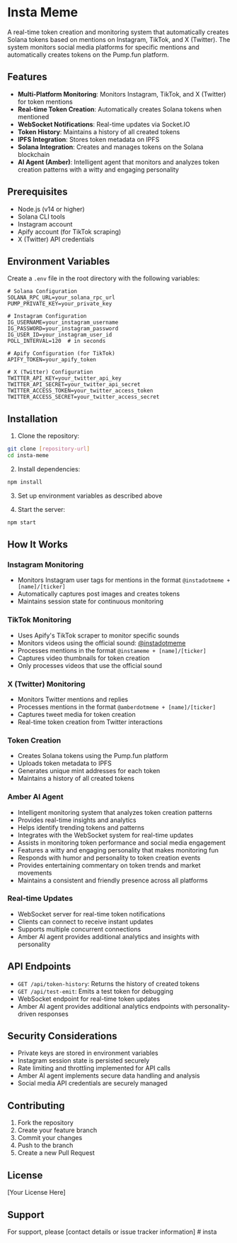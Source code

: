 # Insta Meme

A real-time token creation and monitoring system that automatically creates Solana tokens based on mentions on Instagram, TikTok, and X (Twitter). The system monitors social media platforms for specific mentions and automatically creates tokens on the Pump.fun platform.

## Features

- **Multi-Platform Monitoring**: Monitors Instagram, TikTok, and X (Twitter) for token mentions
- **Real-time Token Creation**: Automatically creates Solana tokens when mentioned
- **WebSocket Notifications**: Real-time updates via Socket.IO
- **Token History**: Maintains a history of all created tokens
- **IPFS Integration**: Stores token metadata on IPFS
- **Solana Integration**: Creates and manages tokens on the Solana blockchain
- **AI Agent (Amber)**: Intelligent agent that monitors and analyzes token creation patterns with a witty and engaging personality

## Prerequisites

- Node.js (v14 or higher)
- Solana CLI tools
- Instagram account
- Apify account (for TikTok scraping)
- X (Twitter) API credentials

## Environment Variables

Create a `.env` file in the root directory with the following variables:

```env
# Solana Configuration
SOLANA_RPC_URL=your_solana_rpc_url
PUMP_PRIVATE_KEY=your_private_key

# Instagram Configuration
IG_USERNAME=your_instagram_username
IG_PASSWORD=your_instagram_password
IG_USER_ID=your_instagram_user_id
POLL_INTERVAL=120  # in seconds

# Apify Configuration (for TikTok)
APIFY_TOKEN=your_apify_token

# X (Twitter) Configuration
TWITTER_API_KEY=your_twitter_api_key
TWITTER_API_SECRET=your_twitter_api_secret
TWITTER_ACCESS_TOKEN=your_twitter_access_token
TWITTER_ACCESS_SECRET=your_twitter_access_secret
```

## Installation

1. Clone the repository:
```bash
git clone [repository-url]
cd insta-meme
```

2. Install dependencies:
```bash
npm install
```

3. Set up environment variables as described above

4. Start the server:
```bash
npm start
```

## How It Works

### Instagram Monitoring
- Monitors Instagram user tags for mentions in the format `@instadotmeme + [name]/[ticker]`
- Automatically captures post images and creates tokens
- Maintains session state for continuous monitoring

### TikTok Monitoring
- Uses Apify's TikTok scraper to monitor specific sounds
- Monitors videos using the official sound: [@instadotmeme](https://www.tiktok.com/music/original-sound-instadotmeme-7502290236177763118)
- Processes mentions in the format `@instameme + [name]/[ticker]`
- Captures video thumbnails for token creation
- Only processes videos that use the official sound

### X (Twitter) Monitoring
- Monitors Twitter mentions and replies
- Processes mentions in the format `@amberdotmeme + [name]/[ticker]`
- Captures tweet media for token creation
- Real-time token creation from Twitter interactions

### Token Creation
- Creates Solana tokens using the Pump.fun platform
- Uploads token metadata to IPFS
- Generates unique mint addresses for each token
- Maintains a history of all created tokens

### Amber AI Agent
- Intelligent monitoring system that analyzes token creation patterns
- Provides real-time insights and analytics
- Helps identify trending tokens and patterns
- Integrates with the WebSocket system for real-time updates
- Assists in monitoring token performance and social media engagement
- Features a witty and engaging personality that makes monitoring fun
- Responds with humor and personality to token creation events
- Provides entertaining commentary on token trends and market movements
- Maintains a consistent and friendly presence across all platforms

### Real-time Updates
- WebSocket server for real-time token notifications
- Clients can connect to receive instant updates
- Supports multiple concurrent connections
- Amber AI agent provides additional analytics and insights with personality

## API Endpoints

- `GET /api/token-history`: Returns the history of created tokens
- `GET /api/test-emit`: Emits a test token for debugging
- WebSocket endpoint for real-time token updates
- Amber AI agent provides additional analytics endpoints with personality-driven responses

## Security Considerations

- Private keys are stored in environment variables
- Instagram session state is persisted securely
- Rate limiting and throttling implemented for API calls
- Amber AI agent implements secure data handling and analysis
- Social media API credentials are securely managed

## Contributing

1. Fork the repository
2. Create your feature branch
3. Commit your changes
4. Push to the branch
5. Create a new Pull Request

## License

[Your License Here]

## Support

For support, please [contact details or issue tracker information] #   i n s t a  
 
